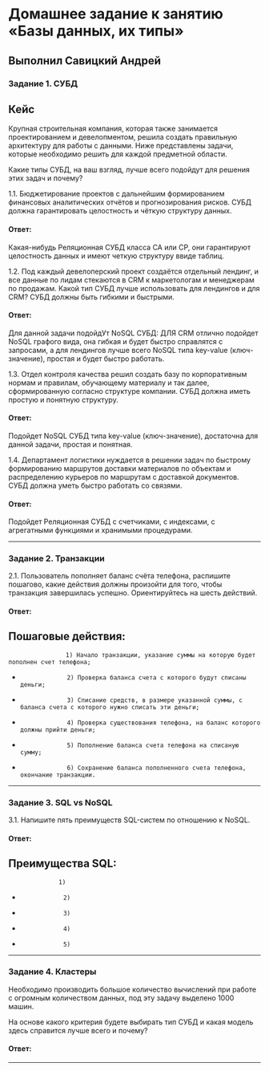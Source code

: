 # Домашнее задание к занятию «Базы данных, их типы»

## Выполнил Савицкий Андрей

### Задание 1. СУБД

## Кейс
Крупная строительная компания, которая также занимается проектированием и девелопментом, решила создать 
правильную архитектуру для работы с данными. Ниже представлены задачи, которые необходимо решить для
каждой предметной области. 

Какие типы СУБД, на ваш взгляд, лучше всего подойдут для решения этих задач и почему? 
 
1.1. Бюджетирование проектов с дальнейшим формированием финансовых аналитических отчётов и прогнозирования рисков.
СУБД должна гарантировать целостность и чёткую структуру данных.
#### Ответ: 
Какая-нибудь Реляционная СУБД класса CA или CP, они гарантируют целостность данных и имеют четкую структуру ввиде таблиц.
 
1.2. Под каждый девелоперский проект создаётся отдельный лендинг, и все данные по лидам стекаются в CRM к 
маркетологам и менеджерам по продажам. Какой тип СУБД лучше использовать для лендингов и для CRM? 
СУБД должны быть гибкими и быстрыми.
#### Ответ:
Для данной задачи подойдУт NoSQL СУБД: ДЛЯ CRM отлично подойдет NoSQL графого вида, она гибкая и будет быстро справлятся с запросами, а для лендингов лучше всего NoSQL типа key-value (ключ-значение), простая и будет быстро работать.

1.3. Отдел контроля качества решил создать базу по корпоративным нормам и правилам, обучающему материалу 
и так далее, сформированную согласно структуре компании. СУБД должна иметь простую и понятную структуру.
#### Ответ:
Подойдет NoSQL СУБД типа key-value (ключ-значение), достаточна для данной задачи, простая и понятная.

1.4. Департамент логистики нуждается в решении задач по быстрому формированию маршрутов доставки материалов 
по объектам и распределению курьеров по маршрутам с доставкой документов. СУБД должна уметь быстро работать
со связями.
#### Ответ:
Подойдет Реляционная СУБД с счетчиками, с индексами, с агрегатными функциями и хранимыми процедурами.

---

### Задание 2. Транзакции

2.1. Пользователь пополняет баланс счёта телефона, распишите пошагово, какие действия должны произойти для того, чтобы 
транзакция завершилась успешно. Ориентируйтесь на шесть действий.
#### Ответ: 
Пошаговые действия: 
-
                    1) Начало транзакции, указание суммы на которую будет пополнен счет телефона; 
 -                  
                    2) Проверка баланса счета с которого будут списаны деньги;
 -                   
                    3) Списание средств, в размере указанной суммы, с баланса счета с которого нужно списать эти деньги;
 -                  
                    4) Проверка существования телефона, на баланс которого должны прийти деньги;
 -                  
                    5) Пополнение баланса счета телефона на списаную сумму;
 -                  
                    6) Сохранение баланса пополненного счета телефона, окончание транзакции.

---

### Задание 3. SQL vs NoSQL

3.1. Напишите пять преимуществ SQL-систем по отношению к NoSQL. 
#### Ответ:
Преимущества SQL:
-
                  1)
-                  
                  2)
-                  
                  3)
-                  
                  4)
-                  
                  5) 

---

### Задание 4. Кластеры

Необходимо производить большое количество вычислений при работе с огромным количеством данных, под эту задачу 
выделено 1000 машин. 

На основе какого критерия будете выбирать тип СУБД и какая модель здесь справится лучше всего и почему?
#### Ответ:

---

